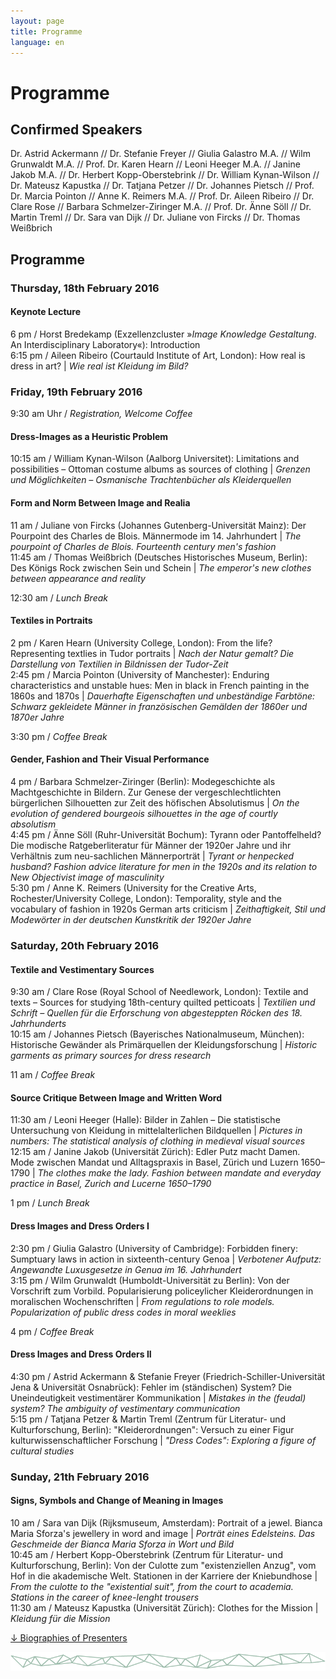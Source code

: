 ```yaml
---
layout: page
title: Programme
language: en
---
```


# Programme 

## Confirmed Speakers
Dr. Astrid Ackermann // Dr. Stefanie Freyer // Giulia Galastro M.A. // Wilm Grunwaldt M.A. // Prof. Dr. Karen Hearn // Leoni Heeger M.A. // Janine Jakob M.A. // Dr. Herbert Kopp-Oberstebrink // Dr. William Kynan-Wilson // Dr. Mateusz Kapustka // Dr. Tatjana Petzer // Dr. Johannes Pietsch // Prof. Dr. Marcia Pointon // Anne K. Reimers M.A. // Prof. Dr. Aileen Ribeiro // Dr. Clare Rose // Barbara Schmelzer-Ziringer M.A. // Prof. Dr. Änne Söll // Dr. Martin Treml // Dr. Sara van Dijk // Dr. Juliane von Fircks // Dr. Thomas Weißbrich 

 
## Programme

### Thursday, 18th February 2016

#### Keynote Lecture
6 pm / Horst Bredekamp (Exzellenzcluster »*Image Knowledge Gestaltung*. An Interdisciplinary Laboratory«): Introduction   
6:15 pm / Aileen Ribeiro (Courtauld Institute of Art, London): How real is dress in art? | *Wie real ist Kleidung im Bild?*

### Friday, 19th February 2016

9:30 am Uhr / *Registration, Welcome Coffee*

#### Dress-Images as a Heuristic Problem
10:15 am / William Kynan-Wilson (Aalborg Universitet): Limitations and possibilities – Ottoman costume albums as sources of clothing | *Grenzen und Möglichkeiten – Osmanische Trachtenbücher als Kleiderquellen*

#### Form and Norm Between Image and Realia
11 am / Juliane von Fircks (Johannes Gutenberg-Universität Mainz): Der Pourpoint des Charles de Blois. Männermode im 14. Jahrhundert | *The pourpoint of Charles de Blois. Fourteenth century men's fashion*  
11:45 am / Thomas Weißbrich (Deutsches Historisches Museum, Berlin): Des Königs Rock zwischen Sein und Schein | *The emperor's new clothes between appearance and reality*   

12:30 am / *Lunch Break*

#### Textiles in Portraits
2 pm / Karen Hearn (University College, London): From the life? Representing textlies in Tudor portraits | *Nach der Natur gemalt? Die Darstellung von Textilien in Bildnissen der Tudor-Zeit*   
2:45 pm / Marcia Pointon (University of Manchester): Enduring characteristics and unstable hues: Men in black in French painting in the 1860s and 1870s | *Dauerhafte Eigenschaften und unbeständige Farbtöne: Schwarz gekleidete Männer in französischen Gemälden der 1860er und 1870er Jahre*

3:30 pm / *Coffee Break*

#### Gender, Fashion and Their Visual Performance
4 pm / Barbara Schmelzer-Ziringer (Berlin): Modegeschichte als Machtgeschichte in Bildern. Zur Genese der vergeschlechtlichten bürgerlichen Silhouetten zur Zeit des höfischen Absolutismus | *On the evolution of gendered bourgeois silhouettes in the age of courtly absolutism*   
4:45 pm / Änne Söll (Ruhr-Universität Bochum): Tyrann oder Pantoffelheld? Die modische Ratgeberliteratur für Männer der 1920er Jahre und ihr Verhältnis zum neu-sachlichen Männerporträt | *Tyrant or henpecked husband? Fashion advice literature for men in the 1920s and its relation to New Objectivist image of masculinity*   
5:30 pm / Anne K. Reimers (University for the Creative Arts, Rochester/University College, London): Temporality, style and the vocabulary of fashion in 1920s German arts criticism | *Zeithaftigkeit, Stil und Modewörter in der deutschen Kunstkritik der 1920er Jahre*

### Saturday, 20th February 2016

#### Textile and Vestimentary Sources
9:30 am / Clare Rose (Royal School of Needlework, London): Textile and texts – Sources for studying 18th-century quilted petticoats | *Textilien und Schrift – Quellen für die Erforschung von abgesteppten Röcken des 18. Jahrhunderts*   
10:15 am / Johannes Pietsch (Bayerisches Nationalmuseum, München): Historische Gewänder als Primärquellen der Kleidungsforschung | *Historic garments as primary sources for dress research*

11 am / *Coffee Break*

#### Source Critique Between Image and Written Word
11:30 am / Leoni Heeger (Halle): Bilder in Zahlen – Die statistische Untersuchung von Kleidung in mittelalterlichen Bildquellen | *Pictures in numbers: The statistical analysis of clothing in medieval visual sources*   
12:15 am / Janine Jakob (Universität Zürich): Edler Putz macht Damen. Mode zwischen Mandat und Alltagspraxis in Basel, Zürich und Luzern 1650–1790 | *The clothes make the lady. Fashion between mandate and everyday practice in Basel, Zurich and Lucerne 1650–1790*

1 pm / *Lunch Break*

#### Dress Images and Dress Orders I
2:30 pm / Giulia Galastro (University of Cambridge): Forbidden finery: Sumptuary laws in action in sixteenth-century Genoa | *Verbotener Aufputz: Angewandte Luxusgesetze in Genua im 16. Jahrhundert*   
3:15 pm / Wilm Grunwaldt (Humboldt-Universität zu Berlin): Von der Vorschrift zum Vorbild. Popularisierung policeylicher Kleiderordnungen in moralischen Wochenschriften | *From regulations to role models. Popularization of public dress codes in moral weeklies*

4 pm / *Coffee Break*

#### Dress Images and Dress Orders II
4:30 pm / Astrid Ackermann & Stefanie Freyer (Friedrich-Schiller-Universität Jena & Universität Osnabrück): Fehler im (ständischen) System? Die Uneindeutigkeit vestimentärer Kommunikation | *Mistakes in the (feudal) system? The ambiguity of vestimentary communication*   
5:15 pm / Tatjana Petzer & Martin Treml (Zentrum für Literatur- und Kulturforschung, Berlin): "Kleiderordnungen": Versuch zu einer Figur kulturwissenschaftlicher Forschung | *"Dress Codes": Exploring a figure of cultural studies*

### Sunday, 21th February 2016

#### Signs, Symbols and Change of Meaning in Images
10 am / Sara van Dijk (Rijksmuseum, Amsterdam): Portrait of a jewel. Bianca Maria Sforza's jewellery in word and image | *Porträt eines Edelsteins. Das Geschmeide der Bianca Maria Sforza in Wort und Bild*   
10:45 am / Herbert Kopp-Oberstebrink (Zentrum für Literatur- und Kulturforschung, Berlin): Von der Culotte zum "existenziellen Anzug", vom Hof in die akademische Welt. Stationen in der Karriere der Kniebundhose | *From the culotte to the "existential suit", from the court to academia. Stations in the career of knee-lenght trousers*   
11:30 am / Mateusz Kapustka (Universität Zürich): Clothes for the Mission | *Kleidung für die Mission*    

<a href="../files/Conf_Presenters_Web.pdf" class="download">↓ Biographies of Presenters</a>

![Separator](../images/separator.png)
